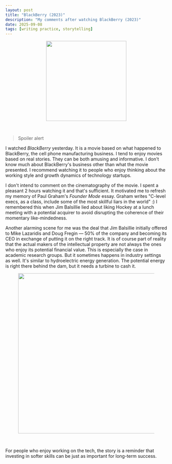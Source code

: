```yaml
---
layout: post
title: "BlackBerry (2023)"
description: "My comments after watching BlackBerry (2023)"
date: 2025-09-08
tags: [writing practice, storytelling]
---
```


<div style="text-align: center;">
<figure>
    <img src="{{ site.baseurl }}/images/2025-09-08/20250908_black_berry.jpeg" 
    width="250"
    class="center">
</figure>
</div>
<br>

> Spoiler alert

I watched *BlackBerry* yesterday. It is a movie based on what happened to BlackBerry, the cell phone manufacturing business. I tend to enjoy movies based on real stories. They can be both amusing and informative. I don't know much about BlackBerry's business other than what the movie presented. I recommend watching it to people who enjoy thinking about the working style and growth dynamics of technology startups. 

<!--more-->

I don't intend to comment on the cinematography of the movie. I spent a pleasant 2 hours watching it and that's sufficient. It motivated me to refresh my memory of Paul Graham's *Founder Mode* essay. Graham writes "C-level execs, as a class, include some of the most skillful liars in the world" :) I remembered this when Jim Balsillie lied about liking Hockey at a lunch meeting with a potential acquirer to avoid disrupting the coherence of their momentary like-mindedness. 

Another alarming scene for me was the deal that Jim Balsillie initially offered to Mike Lazaridis and Doug Fregin — 50% of the company and becoming its CEO in exchange of putting it on the right track. It is of course part of reality that the actual makers of the intellectual property are not always the ones who enjoy its potential financial value. This is especially the case in academic research groups. But it sometimes happens in industry settings as well. It's similar to hydroelectric energy generation. The potential energy is right there behind the dam, but it needs a turbine to cash it.

<div style="text-align: center;">
<figure>
    <img src="images/2025-09-08/20250908_hydroelectric_energy.avif" 
    width="500"
    class="center">
</figure>
</div>
<br>

For people who enjoy working on the tech, the story is a reminder that investing in softer skills can be just as important for long-term success.
